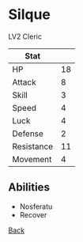 # Silque

LV2 Cleric

| Stat       | <!-- --> |
| ---------- | -------- |
| HP         | 18       |
| Attack     | 8        |
| Skill      | 3        |
| Speed      | 4        |
| Luck       | 4        |
| Defense    | 2        |
| Resistance | 11       |
| Movement   | 4        |

## Abilities

- Nosferatu
- Recover

[Back](README.md)
